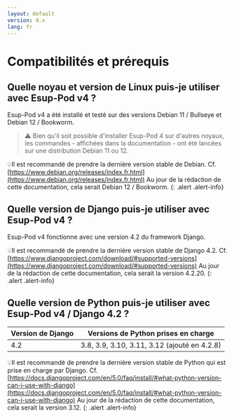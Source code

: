 ```yaml
---
layout: default
version: 4.x
lang: fr
---
```


# Compatibilités et prérequis

## Quelle noyau et version de Linux puis-je utiliser avec Esup-Pod v4 ?

Esup-Pod v4 a été installé et testé sur des versions Debian 11 / Bullseye et Debian 12 / Bookworm.

> ⚠️ Bien qu'il soit possible d'installer Esup-Pod 4 sur d'autres noyaux, les commandes - affichées dans la documentation - ont été lancées sur une distribution Debian 11 ou 12.

💡Il est recommandé de prendre la dernière version stable de Debian.
Cf. [https://www.debian.org/releases/index.fr.html](https://www.debian.org/releases/index.fr.html)
Au jour de la rédaction de cette documentation, cela serait Debian 12 / Bookworm.
{: .alert .alert-info}

## Quelle version de Django puis-je utiliser avec Esup-Pod v4 ?

Esup-Pod v4 fonctionne avec une version 4.2 du framework Django.

💡Il est recommandé de prendre la dernière version stable de Django 4.2.
Cf. [https://www.djangoproject.com/download/#supported-versions](https://www.djangoproject.com/download/#supported-versions)
Au jour de la rédaction de cette documentation, cela serait la version 4.2.20.
{: .alert .alert-info}

## Quelle version de Python puis-je utiliser avec Esup-Pod v4 / Django 4.2 ?

| Version de Django | Versions de Python prises en charge                 |
|-------------------|-----------------------------------------------------|
| 4.2               | 3.8, 3.9, 3.10, 3.11, 3.12 (ajouté en 4.2.8)        |

💡Il est recommandé de prendre la dernière version stable de Python qui est prise en charge par Django.
Cf. [https://docs.djangoproject.com/en/5.0/faq/install/#what-python-version-can-i-use-with-django](https://docs.djangoproject.com/en/5.0/faq/install/#what-python-version-can-i-use-with-django)
Au jour de la rédaction de cette documentation, cela serait la version 3.12.
{: .alert .alert-info}
